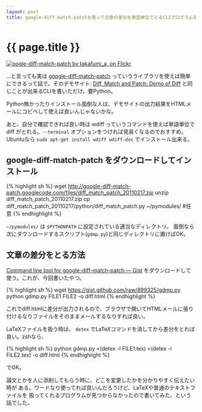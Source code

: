 ```yaml
---
layout: post
title: google-diff-match-patchを使って文章の差分を単語単位でとるCLIプログラムを書いた
---
```


# {{ page.title }} #

[![oogle-diff-match-patch by takafumi_a, on Flickr][fig_img]][fig_link]

[fig_img]: http://farm6.static.flickr.com/5026/5584640439_08e2ded198_z.jpg
[fig_link]: http://www.flickr.com/photos/arataka/5584640439/

...と言っても実は
[google-diff-match-patch](http://code.google.com/p/google-diff-match-patch/)
っていうライブラリを使えば簡単にできるって話で、そのデモサイト:
[Diff, Match and Patch: Demo of Diff](http://neil.fraser.name/software/diff_match_patch/svn/trunk/demos/demo_diff.html)
と同じことが出来るCLIを書いただけ。要Python。

Python無かったりインストール面倒な人は、デモサイトの出力結果をHTMLメールにコピペして使えば良いんじゃないかな。

あと、自分で確認できれば良い時は wdiff っていうコマンドを使えば単語単位で diff がとれる。`--terminal` オプションをつければ見易くなるのでおすすめ。Ubuntuなら `sudo apt-get install wdiff wdiff-doc` でインストール出来る。

## google-diff-match-patch をダウンロードしてインストール ##

{% highlight sh %}
wget http://google-diff-match-patch.googlecode.com/files/diff_match_patch_20110217.zip
unzip diff_match_patch_20110217.zip
cp diff_match_patch_20110217/python/diff_match_patch.py ~/pymodules/ #任意
{% endhighlight %}

`~/pymodules/` は `$PYTHONPATH` に設定されている適当なディレクトリ。
面倒なら次にダウンロードするスクリプト(`gdmp.py`)と同じディレクトリに置けばOK。

## 文章の差分をとる方法 ##

[Command line tool for google-diff-match-patch — Gist](https://gist.github.com/899325)
をダウンロードして使う。これが、今回書いたやつ。

{% highlight sh %}
wget https://gist.github.com/raw/899325/gdmp.py
python gdmp.py FILE1 FILE2 -o diff.html
{% endhighlight %}

これでdiff.htmlに差分が出力されるので、ブラウザで開いてHTMLメールに張り付けるなりファイルをそのままメールするなりすれば良い。

LaTeXファイルを扱う時は、 `detex` でLaTeXコマンドを消してから差分をとれば良い。zshなら、

{% highlight sh %}
python gdmp.py <(detex -l FILE1.tex) <(detex -l FILE2.tex) -o diff.html
{% endhighlight %}

でOK。

論文とかを人に添削してもらう時に、どこを変更したかを分かりやすく伝えたい時が
ある。ワードなり使ってれば良いんだろうけど、LaTeXや普通のテキストファイルを
扱ってくれるプログラムが見つからなかったので書いてみた、という話でした。
